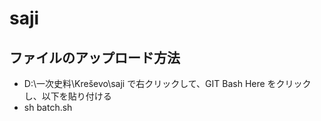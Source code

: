 # saji

## ファイルのアップロード方法

- D:\一次史料\Kreševo\saji で右クリックして、GIT Bash Here をクリックし、以下を貼り付ける
- sh batch.sh